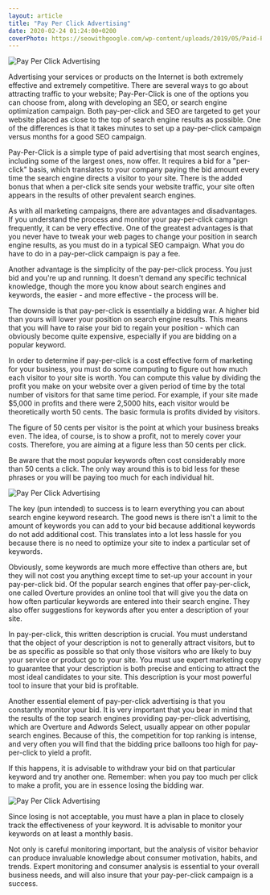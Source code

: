 ```yaml
---
layout: article
title: "Pay Per Click Advertising"
date: 2020-02-24 01:24:00+0200
coverPhoto: https://seowithgoogle.com/wp-content/uploads/2019/05/Paid-Per-Click.jpg
---
```


![Pay Per Click Advertising](https://seowithgoogle.com/wp-content/uploads/2019/05/Paid-Per-Click.jpg)



Advertising your services or products on the Internet is both extremely effective and extremely competitive. There are several ways to go about attracting traffic to your website; Pay-Per-Click is one of the options you can choose from, along with developing an SEO, or search engine optimization campaign. Both pay-per-click and SEO are targeted to get your website placed as close to the top of search engine results as possible. One of the differences is that it takes minutes to set up a pay-per-click campaign versus months for a good SEO campaign.

Pay-Per-Click is a simple type of paid advertising that most search engines, including some of the largest ones, now offer. It requires a bid for a "per-click" basis, which translates to your company paying the bid amount every time the search engine directs a visitor to your site. There is the added bonus that when a per-click site sends your website traffic, your site often appears in the results of other prevalent search engines.

As with all marketing campaigns, there are advantages and disadvantages. If you understand the process and monitor your pay-per-click campaign frequently, it can be very effective. One of the greatest advantages is that you never have to tweak your web pages to change your position in search engine results, as you must do in a typical SEO campaign. What you do have to do in a pay-per-click campaign is pay a fee.

Another advantage is the simplicity of the pay-per-click process. You just bid and you're up and running. It doesn't demand any specific technical knowledge, though the more you know about search engines and keywords, the easier - and more effective - the process will be.

The downside is that pay-per-click is essentially a bidding war. A higher bid than yours will lower your position on search engine results. This means that you will have to raise your bid to regain your position - which can obviously become quite expensive, especially if you are bidding on a popular keyword.

In order to determine if pay-per-click is a cost effective form of marketing for your business, you must do some computing to figure out how much each visitor to your site is worth. You can compute this value by dividing the profit you make on your website over a given period of time by the total number of visitors for that same time period. For example, if your site made $5,000 in profits and there were 2,5000 hits, each visitor would be theoretically worth 50 cents. The basic formula is profits divided by visitors.

The figure of 50 cents per visitor is the point at which your business breaks even. The idea, of course, is to show a profit, not to merely cover your costs. Therefore, you are aiming at a figure less than 50 cents per click.

Be aware that the most popular keywords often cost considerably more than 50 cents a click. The only way around this is to bid less for these phrases or you will be paying too much for each individual hit.

![Pay Per Click Advertising](https://www.backtoblackagency.com/wp-content/uploads/2017/04/pay-per-click-advertising1.jpg)


The key (pun intended) to success is to learn everything you can about search engine keyword research. The good news is there isn't a limit to the amount of keywords you can add to your bid because additional keywords do not add additional cost. This translates into a lot less hassle for you because there is no need to optimize your site to index a particular set of keywords.

Obviously, some keywords are much more effective than others are, but they will not cost you anything except time to set-up your account in your pay-per-click bid. Of the popular search engines that offer pay-per-click, one called Overture provides an online tool that will give you the data on how often particular keywords are entered into their search engine. They also offer suggestions for keywords after you enter a description of your site.

In pay-per-click, this written description is crucial. You must understand that the object of your description is not to generally attract visitors, but to be as specific as possible so that only those visitors who are likely to buy your service or product go to your site. You must use expert marketing copy to guarantee that your description is both precise and enticing to attract the most ideal candidates to your site. This description is your most powerful tool to insure that your bid is profitable.

Another essential element of pay-per-click advertising is that you constantly monitor your bid. It is very important that you bear in mind that the results of the top search engines providing pay-per-click advertising, which are Overture and Adwords Select, usually appear on other popular search engines. Because of this, the competition for top ranking is intense, and very often you will find that the bidding price balloons too high for pay-per-click to yield a profit.

If this happens, it is advisable to withdraw your bid on that particular keyword and try another one. Remember: when you pay too much per click to make a profit, you are in essence losing the bidding war.

![Pay Per Click Advertising](https://www.webprofits.in/blog/wp-content/uploads/2010/12/ppc-google.jpg)


Since losing is not acceptable, you must have a plan in place to closely track the effectiveness of your keyword. It is advisable to monitor your keywords on at least a monthly basis.

Not only is careful monitoring important, but the analysis of visitor behavior can produce invaluable knowledge about consumer motivation, habits, and trends. Expert monitoring and consumer analysis is essential to your overall business needs, and will also insure that your pay-per-click campaign is a success.